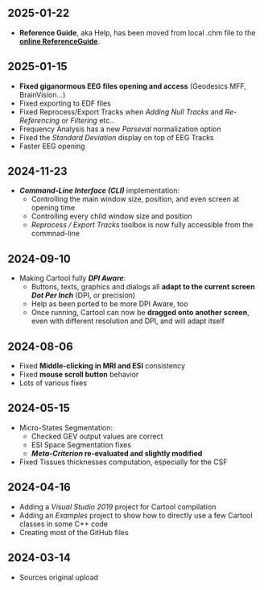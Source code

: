 
## 2025-01-22
- **Reference Guide**, aka Help, has been moved from local .chm file to the [**online ReferenceGuide**](https://denisbrunet.github.io/Cartool/ReferenceGuide/index.html).

## 2025-01-15
- **Fixed giganormous EEG files opening and access** (Geodesics MFF, BrainVision...)
- Fixed exporting to EDF files
- Fixed Reprocess/Export Tracks when _Adding Null Tracks_ and _Re-Referencing_ or _Filtering_ etc..
- Frequency Analysis has a new _Parseval_ normalization option
- Fixed the _Standard Deviation_ display on top of EEG Tracks
- Faster EEG opening

## 2024-11-23
- _**Command-Line Interface (CLI)**_ implementation:
    - Controlling the main window size, position, and even screen at opening time
    - Controlling every child window size and position
    - _Reprocess / Export Tracks_ toolbox is now fully accessible from the commnad-line

## 2024-09-10
- Making Cartool fully _**DPI Aware**_:
    - Buttons, texts, graphics and dialogs all **adapt to the current screen _Dot Per Inch_** (DPI, or precision)
    - Help as been ported to be more DPI Aware, too
    - Once running, Cartool can now be **dragged onto another screen**, even with different resolution and DPI, and will adapt itself

## 2024-08-06
- Fixed **Middle-clicking in MRI and ESI** consistency
- Fixed **mouse scroll button** behavior
- Lots of various fixes

## 2024-05-15
- Micro-States Segmentation:
    - Checked GEV output values are correct
    - ESI Space Segmentation fixes
    - **_Meta-Criterion_ re-evaluated and slightly modified**
- Fixed Tissues thicknesses computation, especially for the CSF

## 2024-04-16
- Adding a _Visual Studio 2019_ project for Cartool compilation
- Adding an _Examples_ project to show how to directly use a few Cartool classes in some C++ code
- Creating most of the GitHub files

## 2024-03-14
- Sources original upload
